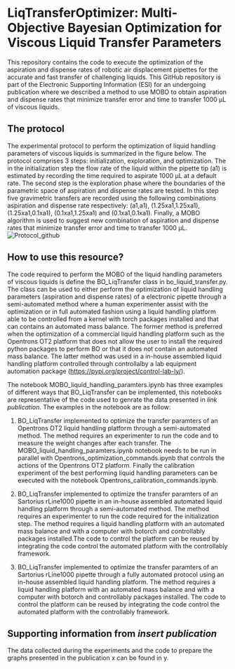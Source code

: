 # LiqTransferOptimizer: Multi-Objective Bayesian Optimization for Viscous Liquid Transfer Parameters
This repository contains the code to execute the optimization of the aspiration and dispense rates of robotic air displacement pipettes for the accurate and fast transfer of challenging liquids. This GitHub repository is part of the Electronic Supporting Information (ESI) for an undergoing publication where we described a method to use MOBO to obtain aspiration and dispense rates that minimize transfer error and time to transfer 1000 µL of viscous liquids.

## The protocol
The experimental protocol to perform the optimization of liquid handling parameters of viscous liquids is summarized in the figure below. The protocol comprises 3 steps: initialization, exploration, and optimization. The in the initialization step the flow rate of the liquid within the pipette tip (a1) is estimated by recording the time required to aspirate 1000 µL at a default rate. The second step is the exploration phase where the boundaries of the parametric space of aspiration and dispense rates are tested. In this step five gravimetric transfers are recorded using the following combinations aspiration and dispense rate respectively: (a1,a1), (1.25xa1,1.25xa1), (1.25xa1,0.1xa1), (0.1xa1,1.25xa1)  and (0.1xa1,0.1xa1). Finally, a MOBO algorithm is used to suggest new combination of aspiration and dispense rates that minimize transfer error and time to transfer 1000 µL.
![Protocol_github](https://github.com/Quijanove/LiqTransferOptimizer/assets/99941287/562e66f6-a8bf-4bb9-b2d3-807bfe863fa8)

## How to use this resource?
The code required to perform the MOBO of the liquid handling parameters of viscous liquids is define the BO_LiqTransfer class in bo_liquid_transfer.py. The class can be used to either perform the optimization of liquid handling parameters (aspiration and dispense rates) of a electronic pipette through a semi-automated method where a human experimenter assist with the optimization or in full automated fashion using a liquid handling platform able to be controlled from a kernel with torch packages installed and that can contains an automated mass balance. The former method is preferred when the optimization of a commercial liquid handling platform such as the Opentrons OT2 platform that does not allow the user to install the required python packages to perform BO or that it does not contain an automated mass balance. The latter method was used in a in-house assembled liquid handling platform controlled through controllalby a lab equipment automation package (https://pypi.org/project/control-lab-ly/).

The notebook MOBO_liquid_handling_paramters.ipynb has three examples of different ways that  BO_LiqTransfer can be implemented, this notebooks are representative of the code used to genrate the data presented in *link publication*. The examples in the notebook are as follow:
1) BO_LiqTransfer implemented to optimize the transfer paramters of an Opentrons OT2 liquid handling platform through a semi-automated method. The method requires an experimenter to run the code and to measure the weight changes after each transfer. The MOBO_liquid_handling_paramters.ipynb notebook needs to be run in parallel with Opentrons_optimization_commands.ipynb that controls the actions of the Opentrons OT2 platform. Finally the calibration experiment of the best performing liquid handling parameters can be executed with the notebook Opentrons_calibration_commands.ipynb.
   
2) BO_LiqTransfer implemented to optimize the transfer paramters of an Sartorius rLine1000 pipette in an in-house assembled automated liquid handling platform through a semi-automated method. The method requires an experimenter to run the code required for the initialization step. The method requires a liquid handling platform with an automated mass balance and with a computer with botorch and controllably packages installed.The code to control the platform can be reused by integrating the code control the automated platform with the controllably framework.
   
3)  BO_LiqTransfer implemented to optimize the transfer paramters of an Sartorius rLine1000 pipette through a fully automated protocol using an in-house assembled liquid handling platform. The method requires a liquid handling platform with an automated mass balance and with a computer with botorch and controllably packages installed. The code to control the platform can be reused by integrating the code control the automated platform with the controllably framework.

## Supporting information from *insert publication*
The data collected during the experiments and the code to prepare the graphs presented in the publication x can be found in y. 
